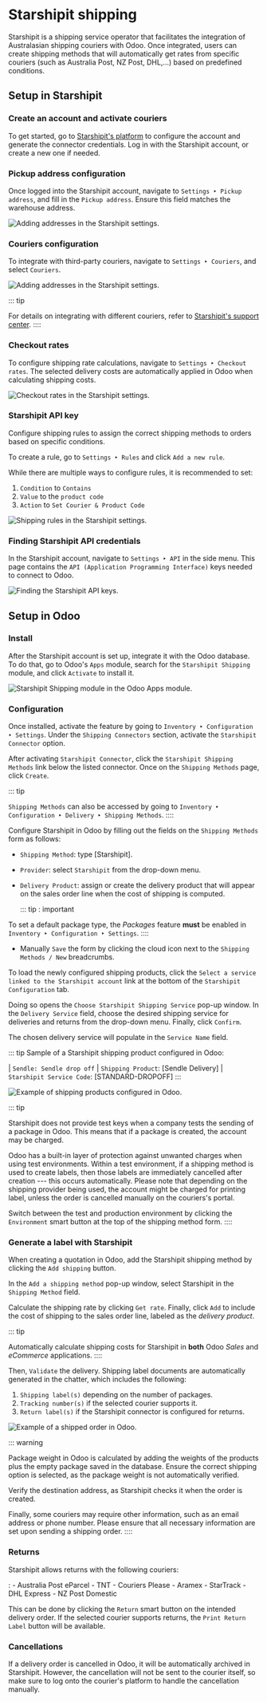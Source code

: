 # Starshipit shipping

Starshipit is a shipping service operator that facilitates the
integration of Australasian shipping couriers with Odoo. Once
integrated, users can create shipping methods that will automatically
get rates from specific couriers (such as Australia Post, NZ Post,
DHL,\...) based on predefined conditions.


## Setup in Starshipit

### Create an account and activate couriers

To get started, go to [Starshipit\'s platform](https://starshipit.com/)
to configure the account and generate the connector credentials. Log in
with the Starshipit account, or create a new one if needed.

### Pickup address configuration

Once logged into the Starshipit account, navigate to
`Settings ‣ Pickup address`,
and fill in the `Pickup address`.
Ensure this field matches the warehouse address.

![Adding addresses in the Starshipit settings.](starshipit_shipping/starshipit-settings-address.png)

### Couriers configuration

To integrate with third-party couriers, navigate to
`Settings ‣ Couriers`, and
select `Couriers`.

![Adding addresses in the Starshipit settings.](starshipit_shipping/starshipit-settings-couriers.png)

::: tip

For details on integrating with different couriers, refer to
[Starshipit\'s support
center](https://support.starshipit.com/hc/en-us/).
::::

### Checkout rates

To configure shipping rate calculations, navigate to
`Settings ‣ Checkout rates`.
The selected delivery costs are automatically applied in Odoo when
calculating shipping costs.

![Checkout rates in the Starshipit settings.](starshipit_shipping/starshipit-checkout-rate.png)

### Starshipit API key

Configure shipping rules to assign the correct shipping methods to
orders based on specific conditions.

To create a rule, go to `Settings ‣ Rules` and click `Add a new rule`.

While there are multiple ways to configure rules, it is recommended to
set:

1.  `Condition` to
    `Contains`
2.  `Value` to the
    `product code`
3.  `Action` to
    `Set Courier & Product Code`

![Shipping rules in the Starshipit settings.](starshipit_shipping/starshipit-rules.png)

### Finding Starshipit API credentials 

In the Starshipit account, navigate to
`Settings ‣ API` in the side
menu. This page contains the
`API (Application Programming Interface)`
keys needed to connect to Odoo.

![Finding the Starshipit API keys.](starshipit_shipping/starshipit-settings-api.png)

## Setup in Odoo

### Install

After the Starshipit account is set up, integrate it with the Odoo
database. To do that, go to Odoo\'s `Apps` module, search for the
`Starshipit Shipping` module, and
click `Activate` to install it.

![Starshipit Shipping module in the Odoo Apps module.](starshipit_shipping/starshipit-app.png)

### Configuration

Once installed, activate the feature by going to
`Inventory ‣ Configuration ‣
Settings`. Under the
`Shipping Connectors` section,
activate the `Starshipit
Connector` option.

After activating `Starshipit Connector`, click the
`Starshipit Shipping Methods` link
below the listed connector. Once on the
`Shipping Methods` page, click
`Create`.

::: tip

`Shipping Methods` can also be
accessed by going to `Inventory ‣
Configuration ‣ Delivery ‣ Shipping Methods`.
::::

Configure Starshipit in Odoo by filling out the fields on the
`Shipping Methods` form as follows:

- `Shipping Method`: type
  [Starshipit].

- `Provider`: select
  `Starshipit` from the drop-down
  menu.

- `Delivery Product`: assign or
  create the delivery product that will appear on the sales order line
  when the cost of shipping is computed.

  ::: tip
  : important

To set a default package type, the *Packages* feature **must** be
enabled in `Inventory ‣ Configuration ‣ Settings`.
::::

- Manually `Save` the form by
  clicking the cloud icon next to the `Shipping
  Methods / New` breadcrumbs.

To load the newly configured shipping products, click the
`Select a service linked to the
Starshipit account` link at the
bottom of the `Starshipit Configuration` tab.

Doing so opens the
`Choose Starshipit Shipping Service`
pop-up window. In the `Delivery Service` field, choose the desired shipping service for
deliveries and returns from the drop-down menu. Finally, click
`Confirm`.

The chosen delivery service will populate in the
`Service Name` field.

::: tip
Sample of a Starshipit shipping product configured in Odoo:

| `Sendle: Sendle drop off`
| `Shipping Product`: [Sendle
  Delivery]
| `Starshipit Service Code`:
  [STANDARD-DROPOFF]
:::

![Example of shipping products configured in Odoo.](starshipit_shipping/starshipit-configuration.png)

::: tip

Starshipit does not provide test keys when a company tests the sending
of a package in Odoo. This means that if a package is created, the
account may be charged.

Odoo has a built-in layer of protection against unwanted charges when
using test environments. Within a test environment, if a shipping method
is used to create labels, then those labels are immediately cancelled
after creation --- this occurs automatically. Please note that depending
on the shipping provider being used, the account might be charged for
printing label, unless the order is cancelled manually on the couriers's
portal.

Switch between the test and production environment by clicking the
`Environment` smart button at the top
of the shipping method form.
::::

### Generate a label with Starshipit 

When creating a quotation in Odoo, add the Starshipit shipping method by
clicking the `Add
shipping` button.

In the `Add a shipping method` pop-up
window, select Starshipit in the `Shipping
Method` field.

Calculate the shipping rate by clicking `Get rate`. Finally, click `Add` to include the cost of shipping to the sales order
line, labeled as the *delivery product*.

::: tip

Automatically calculate shipping costs for Starshipit in **both** Odoo
*Sales* and *eCommerce* applications.
::::

Then, `Validate` the delivery.
Shipping label documents are automatically generated in the chatter,
which includes the following:

1.  `Shipping label(s)` depending on
    the number of packages.
2.  `Tracking number(s)` if the
    selected courier supports it.
3.  `Return label(s)` if the
    Starshipit connector is configured for returns.

![Example of a shipped order in Odoo.](starshipit_shipping/starshipit-shipping.png)

::: warning

Package weight in Odoo is calculated by adding the weights of the
products plus the empty package saved in the database. Ensure the
correct shipping option is selected, as the package weight is not
automatically verified.

Verify the destination address, as Starshipit checks it when the order
is created.

Finally, some couriers may require other information, such as an email
address or phone number. Please ensure that all necessary information
are set upon sending a shipping order.
::::

### Returns

Starshipit allows returns with the following couriers:

:   - Australia Post eParcel
    - TNT
    - Couriers Please
    - Aramex
    - StarTrack
    - DHL Express
    - NZ Post Domestic

This can be done by clicking the `Return` smart button on the intended delivery order. If the
selected courier supports returns, the
`Print Return Label` button will be
available.

### Cancellations

If a delivery order is cancelled in Odoo, it will be automatically
archived in Starshipit. However, the cancellation will not be sent to
the courier itself, so make sure to log onto the courier\'s platform to
handle the cancellation manually.
